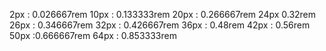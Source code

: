 2px : 0.026667rem
10px : 0.133333rem
20px : 0.266667rem
24px 0.32rem
26px : 0.346667rem
32px : 0.426667rem
36px : 0.48rem
42px : 0.56rem
50px :0.666667rem
64px : 0.853333rem
